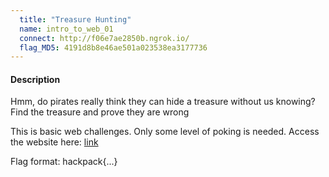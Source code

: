 ```yaml
---
  title: "Treasure Hunting"
  name: intro_to_web_01
  connect: http://f06e7ae2850b.ngrok.io/
  flag_MD5: 4191d8b8e46ae501a023538ea3177736
---
```

<h4>Description</h4>
<p>Hmm, do pirates really think they can hide a treasure without us knowing? Find the treasure and prove they are wrong</p>
<p>This is basic web challenges. Only some level of poking is needed. Access the website here: <a href="http://e30f62bed013.ngrok.io/">link</a></p>
<p>Flag format: hackpack{...}</p>